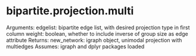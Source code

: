 # bipartite.projection.multi

Arguments:
   edgelist: bipartite edge list, with desired projection type in first column 
   weight: boolean, whether to include inverse of group size as edge attribute
Returns:
   new_network: igraph object, unimodal projection with multiedges
Assumes:
   igraph and dplyr packages loaded
